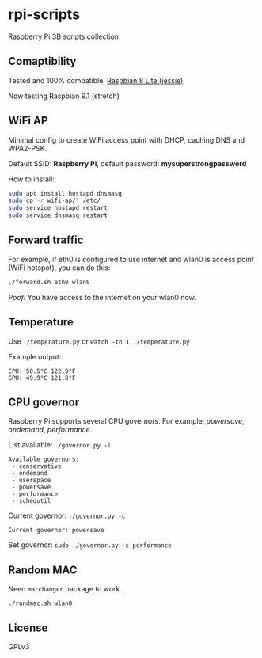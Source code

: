 # rpi-scripts

Raspberry Pi 3B scripts collection

## Comaptibility

Tested and 100% compatible: [Raspbian 8 Lite (jessie)](http://downloads.raspberrypi.org/raspbian_lite/images/raspbian_lite-2017-07-05/)

Now testing Raspbian 9.1 (stretch)

## WiFi AP

Minimal config to create WiFi access point with DHCP, caching DNS and WPA2-PSK.

Default SSID: **Raspberry Pi**, default password: **mysuperstrongpassword**

How to install:

```bash
sudo apt install hostapd dnsmasq
sudo cp -r wifi-ap/* /etc/
sudo service hostapd restart
sudo service dnsmasq restart
```

## Forward traffic

For example, if eth0 is configured to use internet and wlan0 is access point (WiFi hotspot), you can do this:

```bash
./forward.sh eth0 wlan0
```

*Poof!* You have access to the internet on your wlan0 now.

## Temperature

Use `./temperature.py` or `watch -tn 1 ./temperature.py`

Example output:

```
CPU: 50.5°C 122.9°F
GPU: 49.9°C 121.8°F
```

## CPU governor

Raspberry Pi supports several CPU governors. For example: _powersave_, _ondemand_, _performance_.

List available: `./governor.py -l`

```
Available governors:
 - conservative
 - ondemand
 - userspace
 - powersave
 - performance
 - schedutil
```

Current governor: `./governor.py -c`

```
Current governor: powersave
```

Set governor: `sudo ./governor.py -s performance`

## Random MAC

Need `macchanger` package to work.

`./randmac.sh wlan0`

## License

GPLv3
